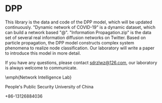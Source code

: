 # DPP
This library is the data and code of the DPP model, which will be updated continuously.
"Dynamic network of COVID-19" is a dynamic dataset, which can build a network based "@".
"Information Propagation.zip" is the data set of several real information diffusion networks on Twitter.
Based on particle propagation, the DPP model constructs complex system phenomena to realize node classification. Our laboratory will write a paper to introduce this model in more detail.

If you have any questions, please contact sdrzlwz@126.com, our laboratory is always welcome to communicate.


\emph{Network Intelligence Lab}

People's Public Security University of China

+86-13126884036
